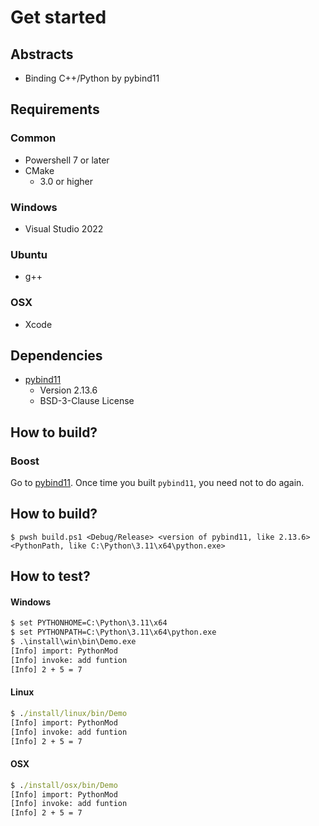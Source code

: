 # Get started

## Abstracts

* Binding C++/Python by pybind11

## Requirements

### Common

* Powershell 7 or later
* CMake
  * 3.0 or higher

### Windows

* Visual Studio 2022

### Ubuntu

* g++

### OSX

* Xcode

## Dependencies

* [pybind11](https://github.com/pybind/pybind11)
  * Version 2.13.6
  * BSD-3-Clause License

## How to build?

### Boost

Go to [pybind11](..).
Once time you built `pybind11`, you need not to do again.

## How to build?

````shell
$ pwsh build.ps1 <Debug/Release> <version of pybind11, like 2.13.6> <PythonPath, like C:\Python\3.11\x64\python.exe>
````

## How to test?

#### Windows

````bat
$ set PYTHONHOME=C:\Python\3.11\x64
$ set PYTHONPATH=C:\Python\3.11\x64\python.exe
$ .\install\win\bin\Demo.exe
[Info] import: PythonMod
[Info] invoke: add funtion
[Info] 2 + 5 = 7
````

#### Linux

````bat
$ ./install/linux/bin/Demo 
[Info] import: PythonMod
[Info] invoke: add funtion
[Info] 2 + 5 = 7
````

#### OSX

````bat
$ ./install/osx/bin/Demo 
[Info] import: PythonMod
[Info] invoke: add funtion
[Info] 2 + 5 = 7
````